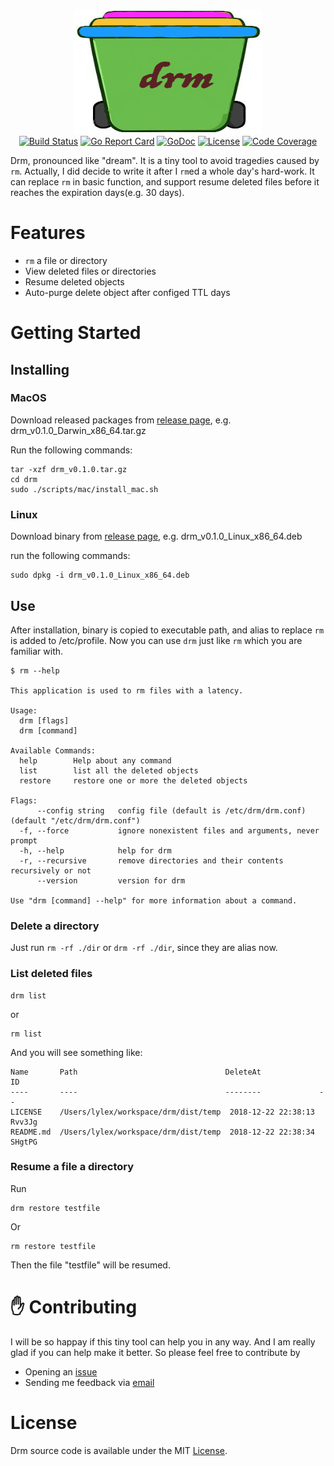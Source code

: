<p align="center">
<img
    src="logo.png"
    width="300" height="200" border="0" alt="drm">
<br>
<a href="https://travis-ci.org/lylex/drm"><img src="https://img.shields.io/travis/lylex/drm.svg?style=flat-square" alt="Build Status"></a>
<a href="https://goreportcard.com/report/github.com/lylex/drm"><img src="https://goreportcard.com/badge/github.com/lylex/drm?style=flat-square" alt="Go Report Card"></a>
<a href="https://godoc.org/github.com/lylex/drm"><img src="https://img.shields.io/badge/api-reference-blue.svg?style=flat-square" alt="GoDoc"></a>
<a href="https://github.com/lylex/drm/blob/master/LICENSE"><img src="https://img.shields.io/badge/license-MIT-brightgreen.svg?style=flat-square" alt="License"></a>
<a href="https://github.com/lylex/drm"><img src="https://img.shields.io/codecov/c/github/lylex/drm/master.svg?style=flat-square" alt="Code Coverage"></a>
</p>

Drm, pronounced like "dream". It is a tiny tool to avoid tragedies caused by `rm`. Actually, I did decide to write it after I `rm`ed a whole day's hard-work. It can replace `rm` in basic function, and support resume deleted files before it reaches the expiration days(e.g. 30 days).

Features
========

- `rm` a file or directory
- View deleted files or directories
- Resume deleted objects
- Auto-purge delete object after configed TTL days


Getting Started
===============

## Installing

### MacOS

Download released packages from [release page](https://github.com/lylex/drm/releases), e.g. drm_v0.1.0_Darwin_x86_64.tar.gz

Run the following commands:

```shell
tar -xzf drm_v0.1.0.tar.gz
cd drm
sudo ./scripts/mac/install_mac.sh
```

### Linux

Download binary from [release page](https://github.com/lylex/drm/releases), e.g. drm_v0.1.0_Linux_x86_64.deb

run the following commands:

```shell
sudo dpkg -i drm_v0.1.0_Linux_x86_64.deb
```

## Use

After installation, binary is copied to executable path, and alias to replace `rm` is added to /etc/profile. Now you can use `drm` just like `rm` which you are familiar with.

```
$ rm --help

This application is used to rm files with a latency.

Usage:
  drm [flags]
  drm [command]

Available Commands:
  help        Help about any command
  list        list all the deleted objects
  restore     restore one or more the deleted objects

Flags:
      --config string   config file (default is /etc/drm/drm.conf) (default "/etc/drm/drm.conf")
  -f, --force           ignore nonexistent files and arguments, never prompt
  -h, --help            help for drm
  -r, --recursive       remove directories and their contents recursively or not
      --version         version for drm

Use "drm [command] --help" for more information about a command.
```

### Delete a directory

Just run `rm -rf ./dir` or `drm -rf ./dir`, since they are alias now.

### List deleted files

```
drm list
```

or 

```
rm list
```

And you will see something like:

```
Name       Path                                 DeleteAt             ID
----       ----                                 --------             --
LICENSE    /Users/lylex/workspace/drm/dist/temp  2018-12-22 22:38:13  Rvv3Jg
README.md  /Users/lylex/workspace/drm/dist/temp  2018-12-22 22:38:34  SHgtPG
```

### Resume a file a directory

Run

```
drm restore testfile
```

Or

```
rm restore testfile
```

Then the file "testfile" will be resumed.


✋ Contributing
========

I will be so happay if this tiny tool can help you in any way. And I am really glad if you can help make it better. So please feel free to contribute by

- Opening an [issue](https://github.com/lylex/drm/issues/new)
- Sending me feedback via [email](mailto://xuqianzhou@gmail.com)

License
========

Drm source code is available under the MIT [License](/LICENSE).
